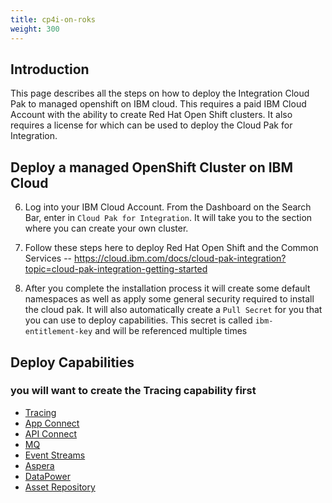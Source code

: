 ```yaml
---
title: cp4i-on-roks
weight: 300
---
```


## Introduction

This page describes all the steps on how to deploy the Integration Cloud Pak to managed openshift on IBM cloud.  This requires a paid IBM Cloud Account with the ability to create Red Hat Open Shift clusters.  It also requires a license for which can be used to deploy the Cloud Pak for Integration.


## Deploy a managed OpenShift Cluster on IBM Cloud

6. Log into your IBM Cloud Account.  From the Dashboard on the Search Bar, enter in `Cloud Pak for Integration`.  It will take you to the section where you can create your own cluster.

7. Follow these steps here to deploy Red Hat Open Shift and the Common Services -- https://cloud.ibm.com/docs/cloud-pak-integration?topic=cloud-pak-integration-getting-started
8. After you complete the installation process it will create some default namespaces as well as apply some general security required to install the cloud pak.  It will also automatically create a `Pull Secret` for you that you can use to deploy capabilities.  This secret is called `ibm-entitlement-key` and will be referenced multiple times

## Deploy Capabilities

### you will want to create the Tracing capability first

-  [Tracing](../deploy-tracing)
-  [App Connect](../deploy-integration)
-  [API Connect](../deploy-api-mgmt)
-  [MQ](../deploy-queue-manager)
-  [Event Streams](../deploy-eventstreams)
-  [Aspera](../deploy-fast-file-transfer)
-  [DataPower](../deploy-secure-gateway)
-  [Asset Repository](../deploy-asset-repo)
